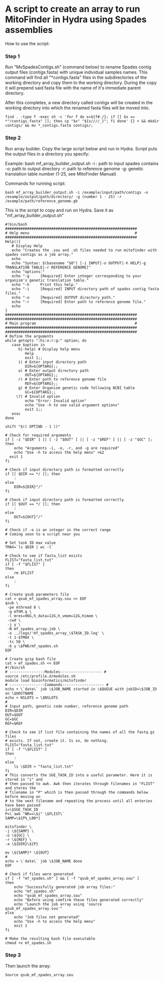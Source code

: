 # A script to create an array to run MitoFinder in Hydra using Spades assemblies 
How to use the script:

### Step 1
Run "MvSpadesContigs.sh" (command below) to rename Spades contig output files (contigs.fasta) with unique individual samples names. This command will find all "*contigs.fasta" files in the subdirectories of the working directory and copy them to the working directory. During the copy it will prepend said fasta file with the name of it's immediate parent directory.

After this completes, a new directory called contigs will be created in the working directory into which the renamed fasta files will be moved into.

```
find . -type f -exec sh -c 'for f do x=${f#./}; if [[ $x == *"/contigs.fasta" ]]; then cp "$x" "${x////_}"; fi done' {} + && mkdir contigs/ && mv *_contigs.fasta contigs/;
```

### Step 2
Run array builder. Copy the large script below and run in Hydra. Script puts the output files in a directory you specify:

Example:
bash mf_array_builder_output.sh 
-i : path to input spades contains
-o: path to output directory
-r: path to reference genome
-g: genetic translation table number (1-25, see MitoFinder Manual)

Commands for running script:
```
bash mf_array_builder_output.sh -i /example/input/path/contigs -o /example/output/path/directory/ -g (number 1 - 25) -r /example/path/reference_genome.gb
```
This is the script to copy and run on Hydra. Save it as "mf_array_builder_output.sh"
```
#!bin/bash
############################################################
# Help menu                                                #
############################################################
Help(){
   # Display Help
   echo "Creates the .sou and .sh files needed to run mitofinder with spades contigs as a job array."
   echo
   echo "Syntax: $(basename "$0") [-i INPUT|-o OUTPUT|-h HELP|-g TRANSLATION TABLE|-r REFERENCE GENOME]"
   echo "options:"
   echo "-g     [Required] Enter integer corresponding to your organism's genetic translation table."
   echo "-h     Print this help."
   echo "-i     [Required] INPUT directory path of spades contig fasta files."
   echo "-o     [Required] OUTPUT directory path."
   echo "-r     [Required] Enter path to reference genome file."
   echo
}
############################################################
############################################################
# Main program                                             #
############################################################
############################################################
# Define the arguments
while getopts ":hi:o:r:g:" option; do
   case $option in
      h|-help) # Display help menu
         Help
         exit 1;;
      i) # Enter input directory path
         DIR=${OPTARG};;
      o) # Enter output directory path
		 OUT=${OPTARG};;
	  r) # Enter path to reference genome file
		 REF=${OPTARG};;
	  g) # Enter Organism genetic code following NCBI table
		 GC=${OPTARG};;
     \?) # Invalid option
         echo "Error: Invalid option"
		 echo "Use -h to see valid argument options"
         exit 1;;
   esac
done

shift "$(( OPTIND - 1 ))"

# Check for required arguments
if [ -z "$DIR" ] || [ -z "$OUT" ] || [ -z "$REF" ] || [ -z "$GC" ]; then
	echo "Arguments -i, -o, -r, and -g are required"
	echo "Use -h to access the help menu" >&2
  exit 1
fi

# Check if input directory path is formatted correctly
if [[ $DIR == */ ]]; then
	:
else
	DIR=${DIR}"/"
fi

# Check if input directory path is formatted correctly
if [[ $OUT == */ ]]; then
	:
else
	OUT=${OUT}"/"
fi

# Check if -o is an integer in the correct range
# Coming soon to a script near you

# Set task ID max value
TMAX=`ls $DIR | wc -l`

# Check to see if fasta_list exists
FLIST="fasta_list.txt"
if [ -f "$FLIST" ]
then
	rm $FLIST
else
	:
fi

# Create qsub parameters file
cat > qsub_mf_spades_array.sou << EOF
qsub \
 -pe mthread 8 \
 -q mThM.q \
 -l mres=96G,h_data=12G,h_vmem=12G,himem \
 -cwd \
 -j y \
 -N mf_spades_array.job \
 -o ../logs/'mf_spades_array_\$TASK_ID.log' \
 -t 1-$TMAX \
 -tc 50 \
 -b y \$PWD/mf_spades.sh
EOF

# Create gzip bash file
cat > mf_spades.sh << EOF
#!/bin/sh
# ----------------Modules------------------- #
source /etc/profile.d/modules.sh
module load bioinformatics/mitofinder
# ----------------Commands------------------- #
echo + \`date\` job \$JOB_NAME started in \$QUEUE with jobID=\$JOB_ID on \$HOSTNAME
echo + NSLOTS = \$NSLOTS
#
# Input path, genetic code number, reference genome path
DIR=$DIR
OUT=$OUT
GC=$GC
REF=$REF

# Check to see if list file containing the names of all the fastq.gz files
# exists. If not, create it. Is so, do nothing.
FLIST="fasta_list.txt"
if [ -f "\$FLIST" ]
then
	:
else
	ls \$DIR > "fasta_list.txt"
fi
# This converts the SGE_TASK_ID into a useful parameter. Here it is stored in "i" and
# then passed to awk. Awk then iterates through filenames in "FLIST" and stores the
# filename in "P" which is then passed through the commands below before moving on
# to the next filename and repeating the process until all enteries have been passed
i=\$SGE_TASK_ID
P=\`awk "NR==\$i" \$FLIST\`
SAMP=\${P%_L00*}

mitofinder \
-j \${SAMP} \
-o \${GC} \
-r \${REF} \
-a \${DIR}\${P}

mv \${SAMP}* \${OUT}
#
echo = \`date\` job \$JOB_NAME done
EOF

# Check if files were generated
if [ -f "mf_spades.sh" ] && [ -f "qsub_mf_spades_array.sou" ]
then
	echo "Successfully generated job array files:"
	echo "mf_spades.sh"
	echo "qsub_mf_spades_array.sou"
	echo "Before using comfirm these files generated correctly"
	echo "Launch the job array using 'source qsub_mf_spades_array.sou'"
else
	echo "Job files not generated"
	echo "Use -h to access the help menu"
	exit 1
fi

# Make the resulting bash file executable
chmod +x mf_spades.sh
```


### Step 3
Then launch the array:
```
Source qsub_mf_spades_array.sou
```
